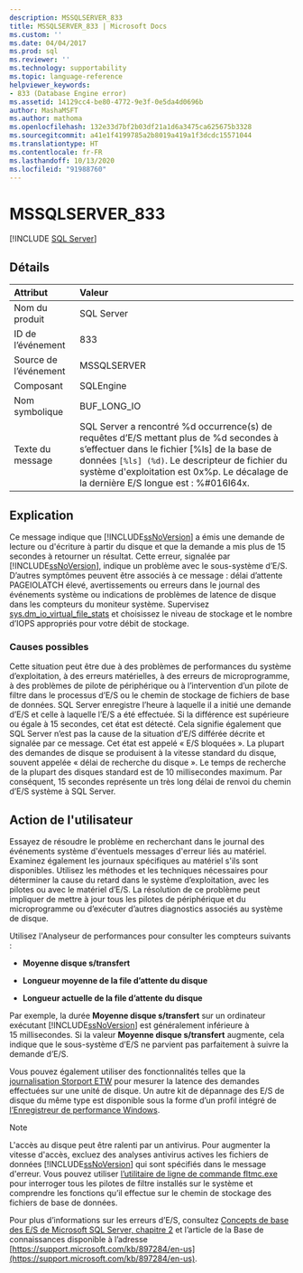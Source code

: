 ```yaml
---
description: MSSQLSERVER_833
title: MSSQLSERVER_833 | Microsoft Docs
ms.custom: ''
ms.date: 04/04/2017
ms.prod: sql
ms.reviewer: ''
ms.technology: supportability
ms.topic: language-reference
helpviewer_keywords:
- 833 (Database Engine error)
ms.assetid: 14129cc4-be80-4772-9e3f-0e5da4d0696b
author: MashaMSFT
ms.author: mathoma
ms.openlocfilehash: 132e33d7bf2b03df21a1d6a3475ca625675b3328
ms.sourcegitcommit: a41e1f4199785a2b8019a419a1f3dcdc15571044
ms.translationtype: HT
ms.contentlocale: fr-FR
ms.lasthandoff: 10/13/2020
ms.locfileid: "91988760"
---
```

# <a name="mssqlserver_833"></a>MSSQLSERVER_833
 [!INCLUDE [SQL Server](../../includes/applies-to-version/sql-asdbmi.md)]
  
## <a name="details"></a>Détails  
  
| Attribut | Valeur |  
| :-------- | :---- |  
|Nom du produit|SQL Server|  
|ID de l’événement|833|  
|Source de l’événement|MSSQLSERVER|  
|Composant|SQLEngine|  
|Nom symbolique|BUF_LONG_IO|  
|Texte du message|SQL Server a rencontré %d occurrence(s) de requêtes d’E/S mettant plus de %d secondes à s’effectuer dans le fichier [%ls] de la base de données `[%ls] (%d)`.  Le descripteur de fichier du système d'exploitation est 0x%p.  Le décalage de la dernière E/S longue est : %#016I64x.|  
  
## <a name="explanation"></a>Explication  
Ce message indique que [!INCLUDE[ssNoVersion](../../includes/ssnoversion-md.md)] a émis une demande de lecture ou d'écriture à partir du disque et que la demande a mis plus de 15 secondes à retourner un résultat. Cette erreur, signalée par [!INCLUDE[ssNoVersion](../../includes/ssnoversion-md.md)], indique un problème avec le sous-système d’E/S. D’autres symptômes peuvent être associés à ce message : délai d’attente PAGEIOLATCH élevé, avertissements ou erreurs dans le journal des événements système ou indications de problèmes de latence de disque dans les compteurs du moniteur système. Supervisez [sys.dm_io_virtual_file_stats](../system-dynamic-management-views/sys-dm-io-virtual-file-stats-transact-sql.md) et choisissez le niveau de stockage et le nombre d’IOPS appropriés pour votre débit de stockage. 
  
### <a name="possible-causes"></a>Causes possibles  
Cette situation peut être due à des problèmes de performances du système d’exploitation, à des erreurs matérielles, à des erreurs de microprogramme, à des problèmes de pilote de périphérique ou à l’intervention d’un pilote de filtre dans le processus d’E/S ou le chemin de stockage de fichiers de base de données. SQL Server enregistre l’heure à laquelle il a initié une demande d’E/S et celle à laquelle l’E/S a été effectuée. Si la différence est supérieure ou égale à 15 secondes, cet état est détecté. Cela signifie également que SQL Server n’est pas la cause de la situation d’E/S différée décrite et signalée par ce message. Cet état est appelé « E/S bloquées ». La plupart des demandes de disque se produisent à la vitesse standard du disque, souvent appelée « délai de recherche du disque ». Le temps de recherche de la plupart des disques standard est de 10 millisecondes maximum. Par conséquent, 15 secondes représente un très long délai de renvoi du chemin d’E/S système à SQL Server. 
  
## <a name="user-action"></a>Action de l'utilisateur  
Essayez de résoudre le problème en recherchant dans le journal des événements système d'éventuels messages d'erreur liés au matériel. Examinez également les journaux spécifiques au matériel s'ils sont disponibles. Utilisez les méthodes et les techniques nécessaires pour déterminer la cause du retard dans le système d’exploitation, avec les pilotes ou avec le matériel d’E/S. La résolution de ce problème peut impliquer de mettre à jour tous les pilotes de périphérique et du microprogramme ou d’exécuter d’autres diagnostics associés au système de disque. 
  
Utilisez l'Analyseur de performances pour consulter les compteurs suivants :  
  
-   **Moyenne disque s/transfert**  
  
-   **Longueur moyenne de la file d’attente du disque**  
  
-   **Longueur actuelle de la file d’attente du disque**  
  
Par exemple, la durée **Moyenne disque s/transfert** sur un ordinateur exécutant [!INCLUDE[ssNoVersion](../../includes/ssnoversion-md.md)] est généralement inférieure à 15 millisecondes. Si la valeur **Moyenne disque s/transfert** augmente, cela indique que le sous-système d’E/S ne parvient pas parfaitement à suivre la demande d’E/S.

Vous pouvez également utiliser des fonctionnalités telles que la [journalisation Storport ETW](/archive/blogs/ntdebugging/storport-etw-logging-to-measure-requests-made-to-a-disk-unit) pour mesurer la latence des demandes effectuées sur une unité de disque. Un autre kit de dépannage des E/S de disque du même type est disponible sous la forme d’un profil intégré de [l’Enregistreur de performance Windows](/windows-hardware/test/wpt/introduction-to-wpr).
  
> [!NOTE]  
> L'accès au disque peut être ralenti par un antivirus. Pour augmenter la vitesse d'accès, excluez des analyses antivirus actives les fichiers de données [!INCLUDE[ssNoVersion](../../includes/ssnoversion-md.md)] qui sont spécifiés dans le message d'erreur. Vous pouvez utiliser [l’utilitaire de ligne de commande fltmc.exe](/windows-hardware/drivers/ifs/development-and-testing-tools#fltmcexe-control-program) pour interroger tous les pilotes de filtre installés sur le système et comprendre les fonctions qu’il effectue sur le chemin de stockage des fichiers de base de données. 
  
Pour plus d’informations sur les erreurs d’E/S, consultez [Concepts de base des E/S de Microsoft SQL Server, chapitre 2](/previous-versions/sql/sql-server-2005/administrator/cc917726(v=technet.10)) et l’article de la Base de connaissances disponible à l’adresse [https://support.microsoft.com/kb/897284/en-us](https://support.microsoft.com/kb/897284/en-us).  
